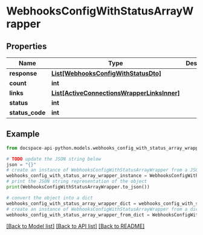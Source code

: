 # WebhooksConfigWithStatusArrayWrapper

## Properties

Name | Type | Description | Notes
------------ | ------------- | ------------- | -------------
**response** | [**List[WebhooksConfigWithStatusDto]**](WebhooksConfigWithStatusDto.md) |  | [optional] 
**count** | **int** |  | [optional] 
**links** | [**List[ActiveConnectionsWrapperLinksInner]**](ActiveConnectionsWrapperLinksInner.md) |  | [optional] 
**status** | **int** |  | [optional] 
**status_code** | **int** |  | [optional] 

## Example

```python
from docspace-api-python.models.webhooks_config_with_status_array_wrapper import WebhooksConfigWithStatusArrayWrapper

# TODO update the JSON string below
json = "{}"
# create an instance of WebhooksConfigWithStatusArrayWrapper from a JSON string
webhooks_config_with_status_array_wrapper_instance = WebhooksConfigWithStatusArrayWrapper.from_json(json)
# print the JSON string representation of the object
print(WebhooksConfigWithStatusArrayWrapper.to_json())

# convert the object into a dict
webhooks_config_with_status_array_wrapper_dict = webhooks_config_with_status_array_wrapper_instance.to_dict()
# create an instance of WebhooksConfigWithStatusArrayWrapper from a dict
webhooks_config_with_status_array_wrapper_from_dict = WebhooksConfigWithStatusArrayWrapper.from_dict(webhooks_config_with_status_array_wrapper_dict)
```
[[Back to Model list]](../README.md#documentation-for-models) [[Back to API list]](../README.md#documentation-for-api-endpoints) [[Back to README]](../README.md)


